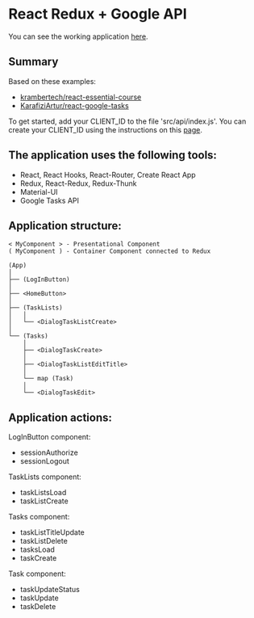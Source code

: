 # React Redux + Google API
You can see the working application [here](https://romankamlykov.github.io/react_redux_google_tasks_api_app/).

## Summary
Based on these examples:
- [krambertech/react-essential-course](https://github.com/krambertech/react-essential-course/tree/master/06-real-world)
- [KarafiziArtur/react-google-tasks](https://github.com/KarafiziArtur/react-google-tasks)

To get started, add your CLIENT_ID to the file 'src/api/index.js'. 
You can create your CLIENT_ID using the instructions on this [page](https://developers.google.com/tasks/quickstart/js).

## The application uses the following tools:</h3>
- React, React Hooks, React-Router, Create React App
- Redux, React-Redux, Redux-Thunk
- Material-UI
- Google Tasks API

## Application structure:
```
< MyComponent > - Presentational Component
( MyComponent ) - Container Component connected to Redux

(App)
│
├── (LogInButton)
│
├── <HomeButton>
│
├── (TaskLists)
│   │
│   └── <DialogTaskListCreate>
│
└── (Tasks)
    │
    ├── <DialogTaskCreate>
    │
    ├── <DialogTaskListEditTitle>
    │
    └── map (Task)
    │
    └── <DialogTaskEdit>
```
## Application actions:
LogInButton component:
- sessionAuthorize
- sessionLogout

TaskLists component:
- taskListsLoad
- taskListCreate

Tasks component:
- taskListTitleUpdate
- taskListDelete
- tasksLoad
- taskCreate

Task component:
- taskUpdateStatus
- taskUpdate
- taskDelete
